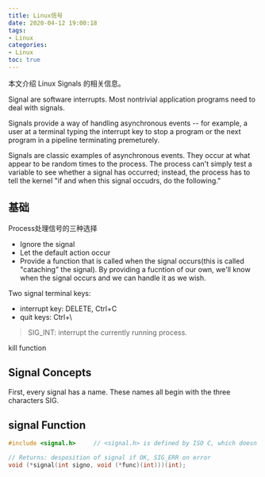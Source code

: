 ```yaml
---
title: Linux信号
date: 2020-04-12 19:00:18
tags:
- Linux
categories:
- Linux
toc: true
---
```

本文介绍 Linux Signals 的相关信息。

Signal are software interrupts. Most nontrivial application programs need to deal with signals.

Signals provide a way of handling asynchronous events -- for example, a user at a terminal typing the interrupt key to stop a program or the next program in a pipeline terminating premeturely.

Signals are classic examples of asynchronous events. They occur at what appear to be random times to the process. The process can't simply test a variable to see whether a signal has occurred; instead, the process has to tell the kernel "if and when this signal occudrs, do the following."
<!-- more -->
## 基础
 
Process处理信号的三种选择
- Ignore the signal
- Let the default action occur
- Provide a function that is called when the signal occurs(this is called "cataching" the signal). By providing a fucntion of our own, we'll know when the signal occurs and we can handle it as we wish.

Two signal terminal keys:
- interrupt key: DELETE, Ctrl+C
- quit keys: Ctrl+\

> SIG_INT: interrupt the currently running process.

kill function 

## Signal Concepts

First, every signal has a name. These names all begin with the three characters SIG.

## signal Function

```C
#include <signal.h>     // <signal.h> is defined by ISO C, which doesn't involve multiple processes, process groups, terminal I/O and the like. Therefore, its definition of signals is vague enough to be almost useless for UNIX systems.

// Returns: desposition of signal if OK, SIG_ERR on error
void (*signal(int signo, void (*func)(int)))(int);
